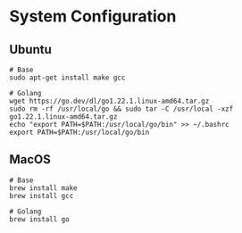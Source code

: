 # System Configuration

## Ubuntu
```
# Base
sudo apt-get install make gcc

# Golang
wget https://go.dev/dl/go1.22.1.linux-amd64.tar.gz
sudo rm -rf /usr/local/go && sudo tar -C /usr/local -xzf go1.22.1.linux-amd64.tar.gz
echo "export PATH=$PATH:/usr/local/go/bin" >> ~/.bashrc
export PATH=$PATH:/usr/local/go/bin

```
 
## MacOS
```
# Base
brew install make
brew install gcc

# Golang
brew install go
```
